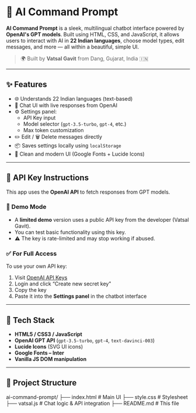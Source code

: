 # 🤖 AI Command Prompt

**AI Command Prompt** is a sleek, multilingual chatbot interface powered by **OpenAI's GPT models**. Built using HTML, CSS, and JavaScript, it allows users to interact with AI in **22 Indian languages**, choose model types, edit messages, and more — all within a beautiful, simple UI.

> 🌍 Built by **Vatsal Gavit** from Dang, Gujarat, India 🇮🇳

---

## ✨ Features

- 🌐 Understands 22 Indian languages (text-based)
- 💬 Chat UI with live responses from OpenAI
- ⚙️ Settings panel:
  - API Key input
  - Model selector (`gpt-3.5-turbo`, `gpt-4`, etc.)
  - Max token customization
- ✏️ Edit / 🗑️ Delete messages directly
- 📦 Saves settings locally using `localStorage`
- 🎨 Clean and modern UI (Google Fonts + Lucide Icons)

---

## 🔐 API Key Instructions

This app uses the **OpenAI API** to fetch responses from GPT models.

### 🧪 Demo Mode

- A **limited demo** version uses a public API key from the developer (Vatsal Gavit).
- You can test basic functionality using this key.
- ⚠️ The key is rate-limited and may stop working if abused.

### ✅ For Full Access

To use your own API key:

1. Visit [OpenAI API Keys](https://platform.openai.com/account/api-keys)
2. Login and click “Create new secret key”
3. Copy the key
4. Paste it into the **Settings panel** in the chatbot interface

---

## 🧠 Tech Stack

- **HTML5 / CSS3 / JavaScript**
- **OpenAI GPT API** (`gpt-3.5-turbo`, `gpt-4`, `text-davinci-003`)
- **Lucide Icons** (SVG UI icons)
- **Google Fonts – Inter**
- **Vanilla JS DOM manipulation**

---

## 📂 Project Structure

ai-command-prompt/ ├── index.html # Main UI ├── style.css # Stylesheet ├── vatsal.js # Chat logic & API integration ├── README.md # This file
